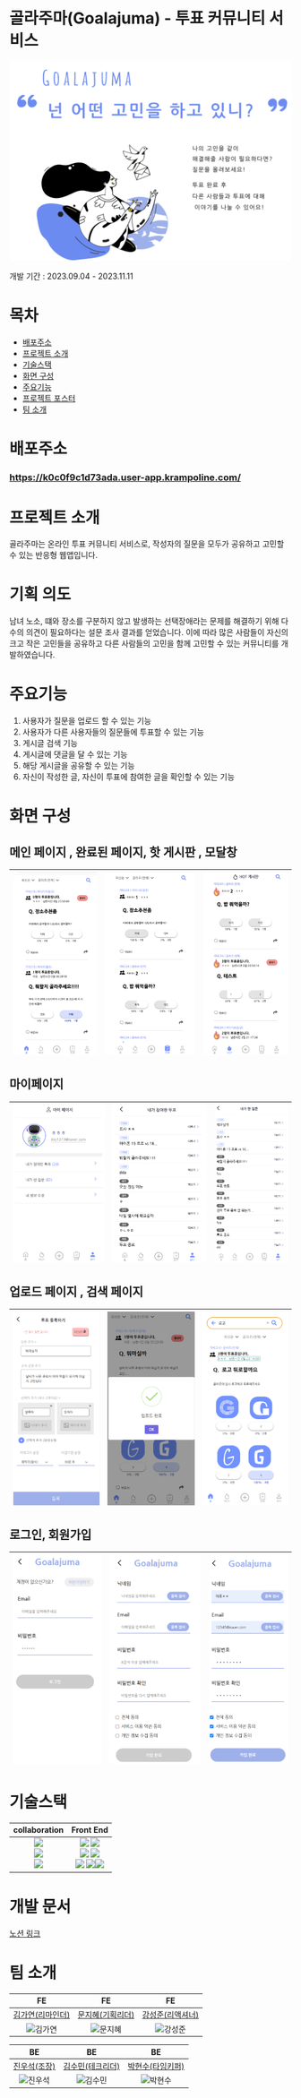 # 골라주마(Goalajuma) - 투표 커뮤니티 서비스

![골라주마 메인화면](public/image/background2.png)

개발 기간 : 2023.09.04 - 2023.11.11

# 목차

- [배포주소](#배포주소)
- [프로젝트 소개](#프로젝트-소개)
- [기술스택](#기술스택)
- [화면 구성](#화면-구성)
- [주요기능](#주요기능)
- [프로젝트 포스터](#프로젝트-포스터)
- [팀 소개](#팀-소개)

# 배포주소

### https://k0c0f9c1d73ada.user-app.krampoline.com/

# 프로젝트 소개

골라주마는 온라인 투표 커뮤니티 서비스로, 작성자의 질문을 모두가 공유하고 고민할 수 있는 반응형 웹앱입니다.  

# 기획 의도
남녀 노소, 떄와 장소를 구분하지 않고 발생하는 선택장애라는 문제를 해결하기 위해 다수의 의견이 필요하다는 설문 조사 결과를 얻었습니다. 이에 따라 많은 사람들이 자신의 크고 작은 고민들을 공유하고 다른 사람들의 고민을 함께 고민할 수 있는 커뮤니티를 개발하였습니다. 

# 주요기능
1. 사용자가 질문을 업로드 할 수 있는 기능
2. 사용자가 다른 사용자들의 질문들에 투표할 수 있는 기능
3. 게시글 검색 기능
4. 게시글에 댓글을 달 수 있는 기능
5. 해당 게시글을 공유할 수 있는 기능
6. 자신이 작성한 글, 자신이 투표에 참여한 글을 확인할 수 있는 기능


# 화면 구성

## 메인 페이지 , 완료된 페이지, 핫 게시판 , 모달창

| ![메인](public/image/main.png) | ![완료](public/image/완료.png) | ![핫게](public/image/핫게.png) |
| ------------------------------ | ------------------------------ | ------------------------------ |

## 마이페이지
| ![마이페이지](public/image/마이페이지.png) | ![내가쓴](public/image/내가쓴.png) | ![내가한](public/image/내가한.png) |
| ------------------------------ | ------------------------------ | ------------------------------ |

## 업로드 페이지 , 검색 페이지
| ![업로드](public/image/업로드.png) | ![업로드완료](public/image/업로드완료.png) | ![검색](public/image/검색.png) |
| ------------------------------ | ------------------------------ | ------------------------------ |

## 로그인, 회원가입
| ![로그인](public/image/로그인.png) | ![회원가입](public/image/회원가입.png) | ![회원가입완료](public/image/회원가입완료.png) |
| ------------------------------ | ------------------------------ | ------------------------------ |
# 기술스택

<div align="center">

|                                                                                                                                                         collaboration                                                                                                                                                         |                                                                                                                                                                                                                                                                                                                                                                                            Front End                                                                                                                                                                                                                                                                                                                                                                                            |
| :---------------------------------------------------------------------------------------------------------------------------------------------------------------------------------------------------------------------------------------------------------------------------------------------------------------------------: | :---------------------------------------------------------------------------------------------------------------------------------------------------------------------------------------------------------------------------------------------------------------------------------------------------------------------------------------------------------------------------------------------------------------------------------------------------------------------------------------------------------------------------------------------------------------------------------------------------------------------------------------------------------------------------------------------------------------------------------------------------------------------------------------------: |
| <img src="https://img.shields.io/badge/notion-000000?style=for-the-badge&logo=notion&logoColor=white"><br /><img src="https://img.shields.io/badge/slack-4A154B?style=for-the-badge&logo=notion&logoColor=white"><br /><img src="https://img.shields.io/badge/github-181717?style=for-the-badge&logo=github&logoColor=white"> | <img src="https://img.shields.io/badge/javascript-F7DF1E?style=for-the-badge&logo=javascript&logoColor=white"> <img src="https://img.shields.io/badge/react-61DAFB?style=for-the-badge&logo=react&logoColor=white"><br /><img src="https://img.shields.io/badge/recoil-3578E5?style=for-the-badge&logo=recoil&logoColor=white"> <img src="https://img.shields.io/badge/react query-FF4154?style=for-the-badge&logo=reactquery&logoColor=white"><br /><img src="https://img.shields.io/badge/styledcomponents-DB7093?style=for-the-badge&logo=tailwindcss&logoColor=white"> <img src="https://img.shields.io/badge/vite-646CFF?style=for-the-badge&logo=vite&logoColor=white"><img src="https://img.shields.io/badge/react router-CA4245?style=for-the-badge&logo=react router&logoColor=white"> |

</div>

# 개발 문서

[노션 링크](https://www.notion.so/4dca9a915de8493480110f18bdf784a3?v=c8900fb6098a431489692ecb22232af9&pvs=4)

# 팀 소개

|                                FE                                |                               FE                                |                                FE                                |
| :--------------------------------------------------------------: | :-------------------------------------------------------------: | :--------------------------------------------------------------: |
|               [김가연(리마인더)](https://github.com/dle234)                |              [문지혜(기획리더)](https://github.com/munjihye)              |               [강성준(리액셔너)](https://github.com/ketru44)               |
| ![김가연](https://avatars.githubusercontent.com/u/108859281?v=4) | ![문지혜](https://avatars.githubusercontent.com/u/87179769?v=4) | ![강성준](https://avatars.githubusercontent.com/u/103165895?v=4) |

|                                BE                                |                               BE                                |                               BE                                |
| :--------------------------------------------------------------: | :-------------------------------------------------------------: | :-------------------------------------------------------------: |
|          [진우석(조장)](https://github.com/jinwooseok)           |                           [김수민(테크리더)](https://github.com/kssumin)                            |                           [박현수(타임키퍼)](https://github.com/PHS00)                            |
| ![진우석](https://avatars.githubusercontent.com/u/101163507?v=4) | ![김수민](https://avatars.githubusercontent.com/u/88534959?v=4) | ![박현수](https://avatars.githubusercontent.com/u/88030920?v=4) |
